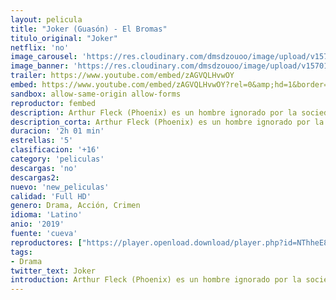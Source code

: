 ```yaml
---
layout: pelicula
title: "Joker (Guasón) - El Bromas"
titulo_original: "Joker"
netflix: 'no'
image_carousel: 'https://res.cloudinary.com/dmsdzouoo/image/upload/v1570417390/bromas-min_1_mrazro.jpg'
image_banner: 'https://res.cloudinary.com/dmsdzouoo/image/upload/v1570154823/joaquin-phoenix-todd-phillips-joker-poster-min_jlukwr.jpg'
trailer: https://www.youtube.com/embed/zAGVQLHvwOY
embed: https://www.youtube.com/embed/zAGVQLHvwOY?rel=0&amp;hd=1&border=0&wmode=opaque&enablejsapi=1&modestbranding=1&controls=1&showinfo=1
sandbox: allow-same-origin allow-forms
reproductor: fembed
description: Arthur Fleck (Phoenix) es un hombre ignorado por la sociedad, cuya motivación en la vida es hacer reír. Pero una serie de trágicos acontecimientos le llevarán a ver el mundo de otra forma. Película basada en el popular personaje de DC Comics Joker, conocido como archivillano de Batman, pero que en este film tomará un cariz más realista y oscuro.
description_corta: Arthur Fleck (Phoenix) es un hombre ignorado por la sociedad, cuya motivación en la vida es hacer reír. Pero una serie de trágicos acontecimientos le llevarán a ver el mundo de otra forma. Película basada en el popular personaje de DC Comics Joker, conocido como 
duracion: '2h 01 min'
estrellas: '5'
clasificacion: '+16'
category: 'peliculas'
descargas: 'no'
descargas2:
nuevo: 'new_peliculas'
calidad: 'Full HD'
genero: Drama, Acción, Crimen
idioma: 'Latino'
anio: '2019'
fuente: 'cueva'
reproductores: ["https://player.openload.download/player.php?id=NThheE8vVlFPWUVQaGo2Y0JxclF0b09pb00rMGpuQmdoc1NJK3lCNXhxZ1k1bzJtM2I0OUZ1dVB2VVJDUFFzQVF4ZklMOURReFV5QzZmRkZMQ3UzR0E9PQ","https://tutumeme.net/embed/player.php?u=bXQ3ajJOaW1wcFRGcEs2VW5XRGExTlRPMytmUnc3bHVwcWhoenVIUjI5SHF5TlNwc0taaG1jN2gwZHZSNTlIRHVhV2tZWitkNUtDVDNOL1ZvYW1rYjJSa29xQ2Y","https://api.cuevana3.io/olpremium/gd.php?file=ek5lbm9xYWNrS0xNejZaa1paRFE0OG5SbjZHVXh0SGx5ZENjcDZDUXhPTFJrcU9lbE52RzVaTFRtNkp5eThXd3NyUT0","https://pelismart.com/go/redirector.php?server=cueva&value=eTllbW9hZHpYNURLejlaalg2T3BsYy9PMHNTV29hYWVuY3JYMEpHVm9LRm9uWlRYbTVLQWRadHVmZGlRMEphbmFRPT0","https://api.cuevana3.io/rr/gd.php?h=ek5lbm9xYWNrS0xJMVp5b21KREk0dFBLbjVkaHhkRGdrOG1jbnBpUnhhS1Z2S3gzbk02VzB0Q3Rvb3gybWEzTHBwQ2FhSTJqek9yTmxaVjNnWlM0dnFXU3FadVkyUT09","https://api.cuevana3.io/stream/index.php?file=ek5lbm9xYWNrS0xYMTZLa2xNbkdvY3ZTb3BtZng4TGp6ZFpobGFMUGtOVFYySmlocU5XTzJkRE1tcHFuajVPb2w1eGphMkhEMGVQWDA2S21ZY1hRNEpQWHAybGxtcGVubVptU2ZuUzJ3TXFwcFdDRmRyU1A0TlNY"]
tags:
- Drama
twitter_text: Joker
introduction: Arthur Fleck (Phoenix) es un hombre ignorado por la sociedad, cuya motivación en la vida es hacer reír. Pero una serie de trágicos acontecimientos le llevarán a ver el mundo de otra forma. Película basada en el popular personaje de DC Comics Joker, conocido como 
---
```



 







